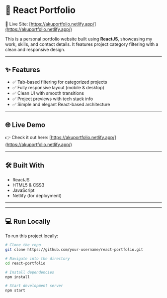 # 🚀 React Portfolio

🔗 Live Site: [https://akuportfolio.netlify.app/](https://akuportfolio.netlify.app/)

This is a personal portfolio website built using **ReactJS**, showcasing my work, skills, and contact details. It features project category filtering with a clean and responsive design.

---

## ✨ Features

- ✅ Tab-based filtering for categorized projects
- ✅ Fully responsive layout (mobile & desktop)
- ✅ Clean UI with smooth transitions
- ✅ Project previews with tech stack info
- ✅ Simple and elegant React-based architecture

---

## 🌐 Live Demo

👉 Check it out here: [https://akuportfolio.netlify.app/](https://akuportfolio.netlify.app/)

---

## 🛠️ Built With

- ReactJS
- HTML5 & CSS3
- JavaScript
- Netlify (for deployment)

---

---

## 💻 Run Locally

To run this project locally:

```bash
# Clone the repo
git clone https://github.com/your-username/react-portfolio.git

# Navigate into the directory
cd react-portfolio

# Install dependencies
npm install

# Start development server
npm start
